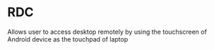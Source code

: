 # RDC
Allows user to access desktop remotely by using the touchscreen of Android device as the touchpad of laptop
